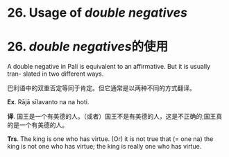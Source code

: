 # **26. Usage of** *double negatives* 
# 26. *double negatives***的使用**

   
A double negative in Pali is equivalent to an affirmative. But it is usually tran-
slated in two different ways. 

巴利语中的双重否定等同于肯定。但它通常是以两种不同的方式翻译。

**Ex**. Rājā sīlavanto na na hoti. 

**译**. 国王是一个有美德的人。（或者）国王不是有美德的人，这是不正确的;国王真的是一个有美德的人。

**Trs**. The king is one who has virtue. (Or) it is not true that (= one na) the king is  not one who has virtue; the king is really one who has virtue.